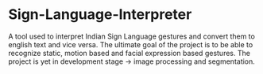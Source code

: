 # Sign-Language-Interpreter
A tool used to interpret Indian Sign Language gestures and convert them to english text and vice versa. The ultimate goal of the project is to be able to recognize static, motion based and facial expression based gestures. The project is yet in development stage -> image processing and segmentation.
